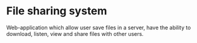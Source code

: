 # File sharing system

Web-application which allow user save files in a server, have the ability to download, listen, view and share files with other users.
